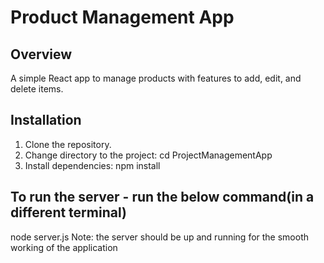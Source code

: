 # Product Management App

## Overview
A simple React app to manage products with features to add, edit, and delete items.

## Installation

1. Clone the repository.
2. Change directory to the project: cd ProjectManagementApp
2. Install dependencies:
   npm install

## To run the server - run the below command(in a different terminal)
node server.js
Note: the server should be up and running for the smooth working of the application
